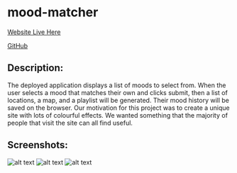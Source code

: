 # mood-matcher
[Website Live Here](https://saharkichi.github.io/mood-matcher/)

[GitHub](https://github.com/saharkichi/mood-matcher)

## Description:
The deployed application displays a list of moods to select from. When the user selects a mood that matches their own and clicks submit, then a list of locations, a map, and a playlist will be generated. Their mood history will be saved on the browser.
Our motivation for this project was to create a unique site with lots of colourful effects. We wanted something that the majority of people that visit the site can all find useful. 


## Screenshots:
![alt text](assets/images/Screenshot3.png)
![alt text](assets/images/Screenshot4.png)
![alt text](assets/images/Screenshot5.png)

